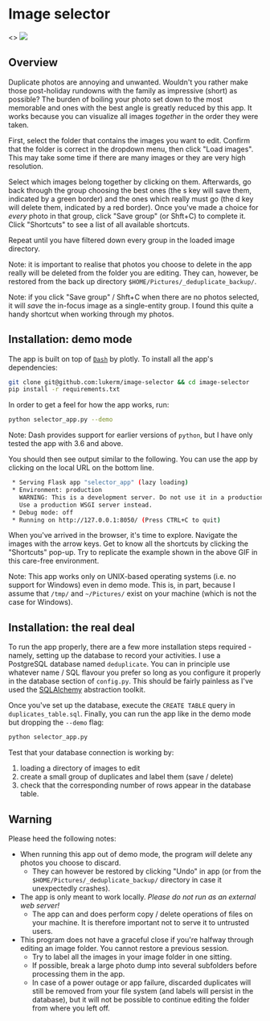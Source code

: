 # Image selector

<> ![](deduplicate_demo.gif)

## Overview

Duplicate photos are annoying and unwanted. Wouldn't you rather make those post-holiday rundowns with the family as impressive (short) as possible? The burden of boiling your photo set
down to the most memorable and ones with the best angle is greatly reduced by this app. It works because you can visualize all images _together_ in the order they were taken.

First, select the folder that contains the images you want to edit. Confirm that the folder is correct in the dropdown menu, then click "Load images". This may take some time if there
are many images or they are very high resolution.

Select which images belong together by clicking on them. Afterwards, go back through the group choosing the best ones (the s key will save them, indicated by a green border) and the ones
which really must go (the d key will delete them, indicated by a red border). Once you've made a choice for _every_ photo in that group, click "Save group" (or Shft+C) to complete it. 
Click "Shortcuts" to see a list of all available shortcuts.

Repeat until you have filtered down every group in the loaded image directory.

Note: it is important to realise that photos you choose to delete in the app really will be deleted from the folder you are editing. They can, however, be restored from the back up
directory `$HOME/Pictures/_deduplicate_backup/`.

Note: if you click "Save group" / Shft+C when there are no photos selected, it will _save_ the in-focus image as a single-entity group. I found this quite a handy shortcut when working
through my photos.


## Installation: demo mode

The app is built on top of [`Dash`](https://dash.plot.ly/) by plotly. To install all the app's dependencies:

```bash
git clone git@github.com:lukerm/image-selector && cd image-selector
pip install -r requirements.txt
```

In order to get a feel for how the app works, run:

```bash
python selector_app.py --demo
```

Note: Dash provides support for earlier versions of `python`, but I have only tested the app with 3.6 and above.

You should then see output similar to the following. You can use the app by clicking on the local URL on the bottom line.

```bash
 * Serving Flask app "selector_app" (lazy loading)
 * Environment: production
   WARNING: This is a development server. Do not use it in a production deployment.
   Use a production WSGI server instead.
 * Debug mode: off
 * Running on http://127.0.0.1:8050/ (Press CTRL+C to quit)
```

When you've arrived in the browser, it's time to explore. Navigate the images with the arrow keys. Get to know all the shortcuts by clicking the "Shortcuts" pop-up. Try to replicate the
example shown in the above GIF in this care-free environment.

Note: This app works only on UNIX-based operating systems (i.e. no support for Windows) even in demo mode. This is, in part, because I assume that `/tmp/` and `~/Pictures/` exist on
your machine (which is not the case for Windows).

## Installation: the real deal

To run the app properly, there are a few more installation steps required - namely, setting up the database to record your activities. I use a PostgreSQL database named `deduplicate`.
You can in principle use whatever name / SQL flavour you prefer so long as you configure it properly in the database section of `config.py`. This should be fairly painless as I've
used the [SQLAlchemy](https://www.sqlalchemy.org/) abstraction toolkit.

Once you've set up the database, execute the `CREATE TABLE` query in `duplicates_table.sql`. Finally, you can run the app like in the demo mode but dropping the `--demo` flag:

```bash
python selector_app.py
```

Test that your database connection is working by:

1. loading a directory of images to edit
2. create a small group of duplicates and label them (save / delete)
3. check that the corresponding number of rows appear in the database table.


## Warning

Please heed the following notes:

* When running this app out of demo mode, the program _will_ delete any photos you choose to discard.
   * They can however be restored by clicking "Undo" in app (or from the `$HOME/Pictures/_deduplicate_backup/` directory in case it unexpectedly crashes).
* The app is only meant to work locally. _Please do not run as an external web server!_
   * The app can and does perform copy / delete operations of files on your machine. It is therefore important not to serve it to untrusted users.
* This program does not have a graceful close if you're halfway through editing an image folder. You cannot restore a previous session.
   * Try to label all the images in your image folder in one sitting.
   * If possible, break a large photo dump into several subfolders before processing them in the app.
   * In case of a power outage or app failure, discarded duplicates will still be removed from your file system (and labels will persist in the database), 
     but it will not be possible to continue editing the folder from where you left off.



